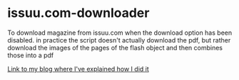 issuu.com-downloader
====================

To download magazine from issuu.com when the download option has been disabled. in practice the script doesn't actually download the pdf, but rather download the images of the pages of the flash object and then combines those into a pdf


[Link to my blog where I've explained how I did it](http://pietropassarelli.com/issuu.html)
